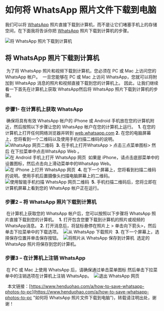 # 如何将 WhatsApp 照片文件下载到电脑
我们可以将 [WhatsApp](https://www.henduohao.com/tag/whatsapp "WhatsApp Messenger（简称WhatsApp）是一款用于智能手机之间通讯的应用程序，支持iPhone手机和Android手机。可免费从发送手机短信转为使用WhatsApp程序，以发送和接收信息、图片、音频文件和视频信息。") 照片直接下载到计算机，而不是让它们堵塞手机上的存储空间，在下面我将告诉你把 [WhatsApp](https://www.henduohao.com/tag/whatsapp "WhatsApp Messenger（简称WhatsApp）是一款用于智能手机之间通讯的应用程序，支持iPhone手机和Android手机。可免费从发送手机短信转为使用WhatsApp程序，以发送和接收信息、图片、音频文件和视频信息。") 照片下载到计算机的步骤。

![将 WhatsApp 照片下载到计算机](https://p3-juejin.byteimg.com/tos-cn-i-k3u1fbpfcp/3ee38207d87e4f438dcede1a29ac6766~tplv-k3u1fbpfcp-zoom-1.image)

## 将 WhatsApp 照片下载到计算机
​
为了将 WhatsApp 照片和视频下载到计算机，您必须在 PC 或 Mac 上访问您的 WhatsApp 帐户。
​
一旦您能够在 PC 或 Mac 上访问 WhatsApp，您就可以将附加到 WhatsApp 消息的照片和视频直接下载到您的计算机上。
​
因此，让我们继续看一下首先在计算机上获取 WhatsApp然后将 WhatsApp 照片下载到计算机的步骤。
​
### 步骤1- 在计算机上获取 WhatsApp
​
确保将具有有效 WhatsApp 帐户的 iPhone 或 Android 手机放在您的计算机附近，然后按照以下步骤让您的 WhatsApp 帐户在您的计算机上运行。
​
**1.** 在您的计算机上打开任何网络浏览器并转到 [web.whatsapp.com](http://web.whatsapp.com/)
​
**2.** 在您的电脑屏幕上，您将看到一个二维码以及使用手机扫描二维码的说明。
​
![WhatsApp 网页二维码](https://p3-juejin.byteimg.com/tos-cn-i-k3u1fbpfcp/2518c662ca2c46fdac22f85f0333f412~tplv-k3u1fbpfcp-zoom-1.image)
​
**3.** 在手机上打开WhatsApp > 点击三点菜单图标> 然后 在下拉菜单中点击WhatsApp Web 。
​
![在 Android 手机上打开 WhatsApp 网页](https://p3-juejin.byteimg.com/tos-cn-i-k3u1fbpfcp/d51eff3929584da185bbfd06a5fd3da1~tplv-k3u1fbpfcp-zoom-1.image)
​
如果是 iPhone，请点击底部菜单中的设置图标，然后点击向上滑动菜单中的WhatsApp Web。
​
![在 iPhone 上打开 WhatsApp 网页](https://p3-juejin.byteimg.com/tos-cn-i-k3u1fbpfcp/560f2062c85f4dbabe6bde3cec953848~tplv-k3u1fbpfcp-zoom-1.image)
​
**4.** 在下一个屏幕上，您将看到扫描二维码的说明。使用手机后置摄像头扫描电脑屏幕上的二维码。
​
![使用智能手机扫描 WhatsApp 网页二维码](https://p3-juejin.byteimg.com/tos-cn-i-k3u1fbpfcp/3c732c29eff74f7098b874cd49201a9e~tplv-k3u1fbpfcp-zoom-1.image)
​
**5.** 手机扫描二维码后，您将立即在计算机屏幕上看到您的 WhatsApp 帐户正在运行。
​
### 步骤2 – 将 WhatsApp 照片下载到计算机
​
在计算机上获取您的 WhatsApp 帐户后，您可以按照以下步骤将 WhatsApp 照片直接下载到您的计算机。
​
**1.** 打开包含您要下载到计算机的照片或视频的 WhatsApp消息。
​
**2.** 打开消息后，将鼠标悬停在照片上 > 单击向下箭头>，然后单击下拉菜单中的下载选项。
​
![从 WhatsApp 下载照片](https://p3-juejin.byteimg.com/tos-cn-i-k3u1fbpfcp/be6e097a43aa4b618c5d6ce67972c71c~tplv-k3u1fbpfcp-zoom-1.image)
​
**3.** 在下一个屏幕上，选择保存位置并单击保存按钮。
​
![将照片从 WhatsApp 保存到计算机](https://p3-juejin.byteimg.com/tos-cn-i-k3u1fbpfcp/4b99ce8992e04a30b0b946ecbc92a206~tplv-k3u1fbpfcp-zoom-1.image)
​
选定的 WhatsApp 照片将保存到您的计算机。
​
### 步骤3 – 在计算机上注销 WhatsApp
​
在 PC 或 Mac 上使用 WhatsApp 后，请确保通过单击菜单图标 然后单击下拉菜单中的注销选项在计算机上注销 WhatsApp。
​
![退出 WhatsApp 网页](https://p3-juejin.byteimg.com/tos-cn-i-k3u1fbpfcp/7d57b28c408f462c94f18bf232f560c2~tplv-k3u1fbpfcp-zoom-1.image)
​

​
​
本文链接：[https://www.henduohao.com/a/how-to-save-whatsapp-photos-to-pc](https://www.henduohao.com/a/how-to-save-whatsapp-photos-to-pc "如何将 WhatsApp 照片文件下载到电脑")，转载请注明出处，谢谢！